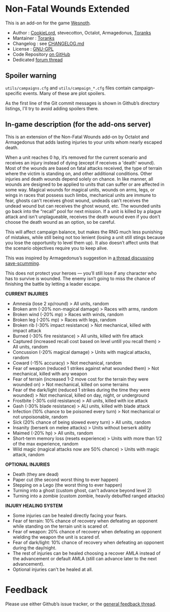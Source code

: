 Non-Fatal Wounds Extended
================

This is an add-on for the game [Wesnoth](https://www.wesnoth.org/).
* Author :  [CookieLord](https://forums.wesnoth.org/memberlist.php?mode=viewprofile&u=248402), stevecotton, Octalot, Armagedonus, [Toranks](http://toranks.blogspot.com/)
* Mantainer : [Toranks](http://toranks.blogspot.com/)
* Changelog : see [CHANGELOG.md](CHANGELOG.md)
* License : [GNU-GPL](LICENSE.md)
* Code Repository [on GitHub](https://github.com/Toranks/Non_Fatal_Wounds-Extended)
* Dedicated [forum thread](https://forums.wesnoth.org/viewtopic.php?t=56108)

Spoiler warning
---------------

`utils/campaigns.cfg` and `utils/campaign_*.cfg` files contain campaign-specific events. Many of these are plot spoilers.

As the first line of the Git commit messages is shown in Github’s directory listings, I'll try to avoid adding spoilers there.


In-game description (for the add-ons server)
--------------------------------------------

This is an extension of the Non-Fatal Wounds add-on by Octalot and Armagedonus that adds lasting injuries to your units whom nearly escaped death.

When a unit reaches 0 hp, it’s removed for the current scenario and receives an injury instead of dying (except if receives a 'death' wound).
Most of the wounds are based on fatal attacks received, the type of terrain where the victim is standing on, and other additional conditions. Other injuries and death wounds depend solely on chance. In like manner, all wounds are designed to be applied to units that can suffer or are affected in some way. Magical wounds for magical units, wounds on arms, legs, or wings in races that possess such limbs, mechanical units are immune to fear, ghosts can't receives ghost wound, undeads can't receives the undead wound but can receives the ghost wound, etc.
The wounded units go back into the “recall” pool for next mission.
If a unit is killed by a plague attack and isn't unplagueable, receives the death wound even if you don't choose the death wound as an option, so be careful.

This will affect campaign balance, but makes the RNG much less punishing of mistakes, while still being not too lenient (losing a unit still stings because you lose the opportunity to level them up). It also doesn’t affect units that the scenario objectives require you to keep alive.

This was inspired by Armagedonus’s suggestion in [a thread discussing save-scumming](https://r.wesnoth.org/p641153).

This does not protect your heroes — you’ll still lose if any character who has to survive is wounded. The enemy isn’t going to miss the chance of finishing the battle by letting a leader escape.


**CURRENT INJURIES**

* Amnesia (lose 2 xp/round) > All units, random
* Broken arm (-20% non-magical damage) > Races with arms, random
* Broken wind (-20% mp) > Races with winds, random
* Broken leg (-20% mp) > Races with legs, random
* Broken rib (-30% impact resistance) > Not mechanical, killed with impact attack
* Burned (-30% fire resistance) > All units, killed with fire attack
* Captured (increased recall cost based on level untill you recall them) > All units, random
* Concussion (-20% magical damage) > Units with magical attacks, random
* Coward (-15% accuracy) > Not mechanical, random
* Fear of weapon (reduced 1 strikes against what wounded them) > Not mechanical, killed with any weapon
* Fear of terrain (increased 1-2 move cost for the terrain they were wounded on) > Not mechanical, killed on some terrains
* Fear of the dark/light (reduced 1 strikes during the time they were wounded) > Not mechanical, killed on day, night, or underground
* Frostbite (-30% cold resistance) > All units, killed with ice attack
* Gash (-30% blade resistance) > ALl units, killed with blade attack
* Infection (10% chance to be poisoned every turn) > Not mechanical or not unpoisonable, random
* Sick (20% chance of being slowed every turn) > All units, random
* Insanity (berserk on melee attacks) > Units without berserk ability
* Maimed (-20% hp) > All units, random
* Short-term memory loss (resets experience) > Units with more than 1/2 of the max experience, random
* Wild magic (magical attacks now are 50% chance) > Units with magic attack, random

**OPTIONAL INJURIES**

* Death (they are dead)
* Paper cut (the second worst thing to ever happen)
* Stepping on a Lego (the worst thing to ever happen)
* Turning into a ghost (custom ghost, can't advance beyond level 2)
* Turning into a zombie (custom zombie, heavily debuffed ranged attacks)


**INJURY HEALING SYSTEM**

* Some injuries can be healed directly facing your fears.
* Fear of terrain: 10% chance of recovery when defeating an opponent while standing on the terrain unit is scared of.
* Fear of weapon: 20% chance of recovery when defeating an opponent wielding the weapon the unit is scared of.
* Fear of dark/light: 10% chance of recovery when defeating an opponent during the day/night.
* The rest of injuries can be healed choosing a recover AMLA instead of the advancement or default AMLA (still can advance later to the next advancement).
* Optional injuries can't be healed at all.


Feedback
========

Please use either Github’s issue tracker, or the [general feedback thread](https://forums.wesnoth.org/viewtopic.php?t=56108).
